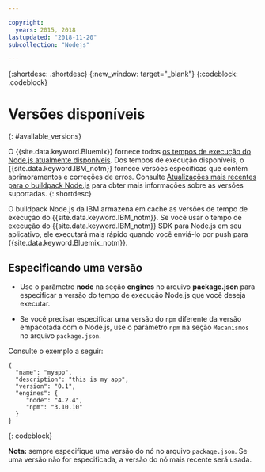 ```yaml
---

copyright:
  years: 2015, 2018
lastupdated: "2018-11-20"
subcollection: "Nodejs"

---
```


{:shortdesc: .shortdesc}
{:new_window: target="_blank"}
{:codeblock: .codeblock}

# Versões disponíveis
{: #available_versions}

O {{site.data.keyword.Bluemix}} fornece todos [os tempos de execução do Node.js atualmente disponíveis](http://nodejs.org/dist/). Dos tempos de execução disponíveis, o {{site.data.keyword.IBM_notm}} fornece versões específicas que contêm aprimoramentos e correções de erros. Consulte [Atualizações mais recentes para o buildpack Node.js](/docs/runtimes/nodejs/updates.html) para obter mais informações sobre as versões suportadas.
{: shortdesc}

O buildpack Node.js da IBM armazena em cache as versões de tempo de execução do {{site.data.keyword.IBM_notm}}. Se
você usar o tempo de execução do {{site.data.keyword.IBM_notm}} SDK para Node.js em seu aplicativo, ele executará mais rápido quando você enviá-lo por push para {{site.data.keyword.Bluemix_notm}}.

## Especificando uma versão

* Use o parâmetro **node** na seção **engines** no arquivo **package.json** para especificar a versão do tempo de execução Node.js que você deseja executar.

* Se você precisar especificar uma versão do `npm` diferente da versão empacotada com o Node.js, use o parâmetro `npm` na seção `Mecanismos` no arquivo `package.json`.  

Consulte o exemplo a seguir:

```
{
  "name": "myapp",
  "description": "this is my app",
  "version": "0.1",
  "engines": {
     "node": "4.2.4",
     "npm": "3.10.10"
  }
}
```
{: codeblock}

**Nota:** sempre especifique uma versão do nó no arquivo `package.json`. Se uma versão não for especificada, a versão do nó mais recente será usada.

